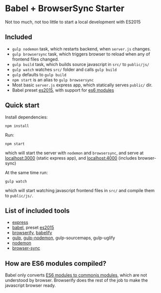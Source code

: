 # Babel + BrowserSync Starter

Not too much, not too little to start a local development with ES2015

## Included

* `gulp nodemon` task, which restarts backend, when `server.js` changes.
* `gulp browsersync` task, which triggers browser to reload when any of frontend files changed.
* `gulp build` task, which builds source javascript in `src/` to `public/js/`
* `gulp watch` watches `src/` folder and calls `gulp build`
* `gulp` defaults to `gulp build`
* `npm start` is an alias to `gulp browsersync`
* Most basic `server.js` express app, which statically serves `public/` dir.
* Babel preset [es2015](https://babeljs.io/docs/plugins/preset-es2015/), with support for [es6 modules](https://hacks.mozilla.org/2015/08/es6-in-depth-modules/)

## Quick start

Install dependencies:

	npm install

Run:

	npm start
	
which will start the server with `nodemon` and `browsersync`, and serve at [localhost:3000](http://localhost:3000) (static express app), and [localhost:4000](http://localhost:4000) (includes browser-sync)

At the same time run:

	gulp watch

which will start watching javascript frontend files in `src/` and compile them to `public/js/`.


## List of included tools

* [express](http://expressjs.com/)
* [babel](https://babeljs.io/), preset [es2015](https://babeljs.io/docs/plugins/preset-es2015/)
* [browserify](http://browserify.org/), [babelify](https://github.com/babel/babelify)
* [gulp](http://gulpjs.com/), [gulp-nodemon](https://www.npmjs.com/package/gulp-nodemon), gulp-sourcemaps, gulp-uglify
* [nodemon](http://nodemon.io/)
* [browser-sync](https://www.browsersync.io/)

## How are ES6 modules compiled?

Babel only converts [ES6 modules to commonjs modules](http://babeljs.io/docs/plugins/transform-es2015-modules-commonjs/), which are not understood by browser. Browserify does the rest of the job to make the javascript browser ready.
